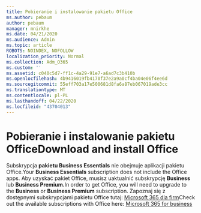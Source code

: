 ```yaml
---
title: Pobieranie i instalowanie pakietu Office
ms.author: pebaum
author: pebaum
manager: mnirkhe
ms.date: 04/21/2020
ms.audience: Admin
ms.topic: article
ROBOTS: NOINDEX, NOFOLLOW
localization_priority: Normal
ms.collection: Adm_O365
ms.custom: ''
ms.assetid: c040c5d7-ff1c-4a29-91e7-a6ad7c3b410b
ms.openlocfilehash: 4b9416019fb4170f37e2a9a0cf4ba04e06f4ee6d
ms.sourcegitcommit: 55eff703a17e500681d8fa6a87eb067019ade3cc
ms.translationtype: MT
ms.contentlocale: pl-PL
ms.lasthandoff: 04/22/2020
ms.locfileid: "43704013"
---
```

# <a name="download-and-install-office"></a><span data-ttu-id="d42e8-102">Pobieranie i instalowanie pakietu Office</span><span class="sxs-lookup"><span data-stu-id="d42e8-102">Download and install Office</span></span>

<span data-ttu-id="d42e8-103">Subskrypcja **pakietu Business Essentials** nie obejmuje aplikacji pakietu Office.</span><span class="sxs-lookup"><span data-stu-id="d42e8-103">Your **Business Essentials** subscription does not include the Office apps.</span></span> <span data-ttu-id="d42e8-104">Aby uzyskać pakiet Office, musisz uaktualnić subskrypcję **Business** lub **Business Premium.**</span><span class="sxs-lookup"><span data-stu-id="d42e8-104">In order to get Office, you will need to upgrade to the **Business** or **Business Premium** subscription.</span></span> <span data-ttu-id="d42e8-105">Zapoznaj się z dostępnymi subskrypcjami pakietu Office tutaj: [Microsoft 365 dla firm](https://products.office.com/compare-all-microsoft-office-products?tab=2)</span><span class="sxs-lookup"><span data-stu-id="d42e8-105">Check out the available subscriptions with Office here: [Microsoft 365 for business](https://products.office.com/compare-all-microsoft-office-products?tab=2)</span></span>
  

